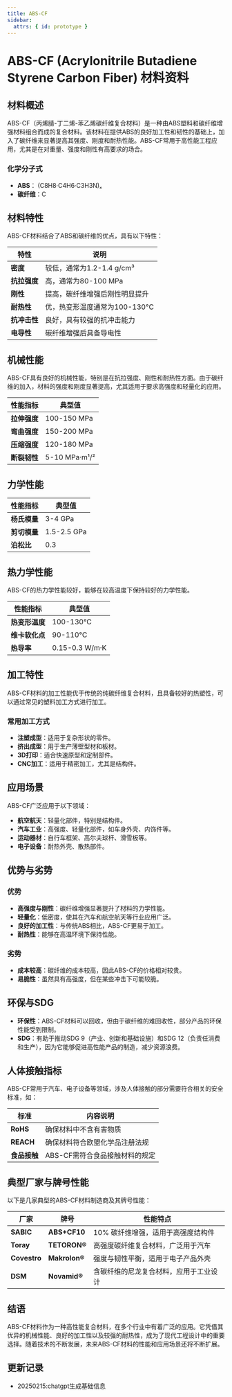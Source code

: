 ```yaml
---
title: ABS-CF
sidebar:
  attrs: { id: prototype }
---
```

# ABS-CF (Acrylonitrile Butadiene Styrene Carbon Fiber) 材料资料

## 材料概述

ABS-CF（丙烯腈-丁二烯-苯乙烯碳纤维复合材料）是一种由ABS塑料和碳纤维增强材料组合而成的复合材料。该材料在提供ABS的良好加工性和韧性的基础上，加入了碳纤维来显著提高其强度、刚度和耐热性能。ABS-CF常用于高性能工程应用，尤其是在对重量、强度和刚性有高要求的场合。

### 化学分子式

- **ABS**： (C8H8·C4H6·C3H3N)ₓ
- **碳纤维**：C

## 材料特性

ABS-CF材料结合了ABS和碳纤维的优点，具有以下特性：

| 特性            | 说明                              |
|-----------------|-----------------------------------|
| **密度**        | 较低，通常为1.2-1.4 g/cm³         |
| **抗拉强度**    | 高，通常为80-100 MPa              |
| **刚性**        | 提高，碳纤维增强后刚性明显提升   |
| **耐热性**      | 优，热变形温度通常为100-130°C    |
| **抗冲击性**    | 良好，具有较强的抗冲击能力       |
| **电导性**      | 碳纤维增强后具备导电性           |

## 机械性能

ABS-CF具有良好的机械性能，特别是在抗拉强度、刚性和耐热性方面。由于碳纤维的加入，材料的强度和刚度显著提高，尤其适用于要求高强度和轻量化的应用。

| 性能指标        | 典型值                             |
|-----------------|------------------------------------|
| **拉伸强度**    | 100-150 MPa                       |
| **弯曲强度**    | 150-200 MPa                       |
| **压缩强度**    | 120-180 MPa                       |
| **断裂韧性**    | 5-10 MPa·m¹/²                     |

## 力学性能

| 性能指标        | 典型值                             |
|-----------------|------------------------------------|
| **杨氏模量**    | 3-4 GPa                            |
| **剪切模量**    | 1.5-2.5 GPa                        |
| **泊松比**      | 0.3                                |

## 热力学性能

ABS-CF的热力学性能较好，能够在较高温度下保持较好的力学性能。

| 性能指标        | 典型值                             |
|-----------------|------------------------------------|
| **热变形温度**  | 100-130°C                          |
| **维卡软化点**  | 90-110°C                           |
| **热导率**      | 0.15-0.3 W/m·K                     |

## 加工特性

ABS-CF材料的加工性能优于传统的纯碳纤维复合材料，且具备较好的热塑性，可以通过常见的塑料加工方式进行加工。

### 常用加工方式

- **注塑成型**：适用于复杂形状的零件。
- **挤出成型**：用于生产薄壁型材和板材。
- **3D打印**：适合快速原型和定制部件。
- **CNC加工**：适用于精密加工，尤其是结构件。

## 应用场景

ABS-CF广泛应用于以下领域：

- **航空航天**：轻量化部件，特别是结构件。
- **汽车工业**：高强度、轻量化部件，如车身外壳、内饰件等。
- **运动器材**：自行车框架、高尔夫球杆、滑雪板等。
- **电子设备**：耐热外壳、散热部件。

## 优势与劣势

### 优势
- **高强度与刚性**：碳纤维增强显著提升了材料的力学性能。
- **轻量化**：低密度，使其在汽车和航空航天等行业应用广泛。
- **良好的加工性**：与传统ABS相比，ABS-CF更易于加工。
- **耐热性**：能够在高温环境下保持性能。

### 劣势
- **成本较高**：碳纤维的成本较高，因此ABS-CF的价格相对较贵。
- **易脆性**：虽然具有高强度，但在某些冲击下可能较脆。

## 环保与SDG

- **环保性**：ABS-CF材料可以回收，但由于碳纤维的难回收性，部分产品的环保性能受到限制。
- **SDG**：有助于推动SDG 9（产业、创新和基础设施）和SDG 12（负责任消费和生产），因为它能够促进高性能产品的制造，减少资源浪费。

## 人体接触指标

ABS-CF常用于汽车、电子设备等领域，涉及人体接触的部分需要符合相关的安全标准，如：

| 标准           | 内容说明                           |
|----------------|------------------------------------|
| **RoHS**       | 确保材料中不含有害物质            |
| **REACH**      | 确保材料符合欧盟化学品注册法规     |
| **食品接触**   | ABS-CF需符合食品接触材料的规定     |

## 典型厂家与牌号性能

以下是几家典型的ABS-CF材料制造商及其牌号性能：

| 厂家            | 牌号         | 性能特点                           |
|-----------------|--------------|------------------------------------|
| **SABIC**       | **ABS+CF10** | 10% 碳纤维增强，适用于高强度结构件 |
| **Toray**       | **TETORON®** | 高强度碳纤维复合材料，广泛用于汽车 |
| **Covestro**    | **Makrolon®**| 强度与韧性平衡，适用于电子产品外壳 |
| **DSM**         | **Novamid®** | 含碳纤维的尼龙复合材料，应用于工业设计 |

## 结语

ABS-CF材料作为一种高性能复合材料，在多个行业中有着广泛的应用。它凭借其优异的机械性能、良好的加工性以及较强的耐热性，成为了现代工程设计中的重要选择。随着技术的不断发展，未来ABS-CF材料的性能和应用场景还将不断扩展。

## 更新记录
* 20250215:chatgpt生成基础信息